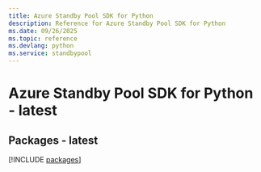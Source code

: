 ```yaml
---
title: Azure Standby Pool SDK for Python
description: Reference for Azure Standby Pool SDK for Python
ms.date: 09/26/2025
ms.topic: reference
ms.devlang: python
ms.service: standbypool
---
```

# Azure Standby Pool SDK for Python - latest
## Packages - latest
[!INCLUDE [packages](standby-pool-index.md)]